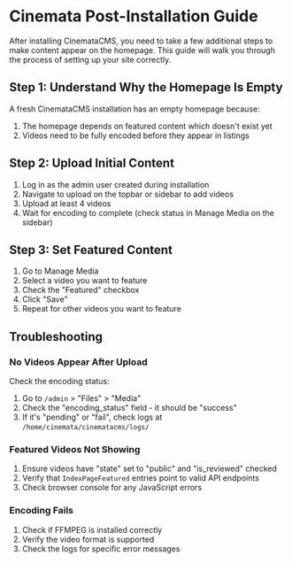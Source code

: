 # Cinemata Post-Installation Guide

After installing CinemataCMS, you need to take a few additional steps to make content appear on the homepage. This guide will walk you through the process of setting up your site correctly.

## Step 1: Understand Why the Homepage Is Empty

A fresh CinemataCMS installation has an empty homepage because:

1. The homepage depends on featured content which doesn't exist yet
2. Videos need to be fully encoded before they appear in listings

## Step 2: Upload Initial Content

1. Log in as the admin user created during installation
2. Navigate to upload on the topbar or sidebar to add videos
3. Upload at least 4 videos
4. Wait for encoding to complete (check status in Manage Media on the sidebar)

## Step 3: Set Featured Content

1. Go to Manage Media
2. Select a video you want to feature
3. Check the "Featured" checkbox
4. Click "Save"
5. Repeat for other videos you want to feature
   
## Troubleshooting

### No Videos Appear After Upload

Check the encoding status:
1. Go to `/admin` > "Files" > "Media"
2. Check the "encoding_status" field - it should be "success"
3. If it's "pending" or "fail", check logs at `/home/cinemata/cinematacms/logs/`

### Featured Videos Not Showing

1. Ensure videos have "state" set to "public" and "is_reviewed" checked
2. Verify that `IndexPageFeatured` entries point to valid API endpoints
3. Check browser console for any JavaScript errors

### Encoding Fails

1. Check if FFMPEG is installed correctly
2. Verify the video format is supported
3. Check the logs for specific error messages

